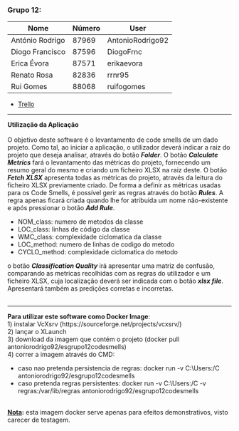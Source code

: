 ### Grupo 12:
Nome|Número|User
----|------|----
António Rodrigo|87969|AntonioRodrigo92
Diogo Francisco|87596|DiogoFrnc
Erica Évora|87571|erikaevora
Renato Rosa|82836|rrnr95
Rui Gomes|88068|ruifogomes

- [Trello](https://trello.com/dozeteam/home)

<hr>
<strong>Utilização da Aplicação</strong>
<br>
<br>
O objetivo deste software é o levantamento de code smells de um dado projeto. Como tal, ao iniciar a aplicação, o utilizador deverá indicar a raiz do projeto que deseja analisar, através do botão <strong><i>Folder</i></strong>. O botão <strong><i>Calculate Metrics</i></strong> fará o levantamento das métricas do projeto, fornecendo um resumo geral do mesmo e criando um ficheiro XLSX na raiz deste. O botão <strong><i>Fetch XLSX</i></strong> apresenta todas as métricas do projeto, através da leitura do ficheiro XLSX previamente criado. 
De forma a definir as métricas usadas para os Code Smells, é possível gerir as regras através do botão <strong><i>Rules</i></strong>. A regra apenas ficará criada quando lhe for atribuida um nome não-existente e após pressionar o botão <strong><i>Add Rule</i></strong>.
<ul>
  <li>NOM_class: numero de metodos da classe</li>
  <li>LOC_class: linhas de código da classe</li>
  <li>WMC_class: complexidade ciclomatica da classe</li>
  <li>LOC_method: numero de linhas de codigo do metodo</li>
  <li>CYCLO_method: complexidade ciclomatica do metodo</li>
</ul>
o botão <strong><i>Classification Quality</i></strong> irá apresentar uma matriz de confusão, comparando as metricas recolhidas com as regras do utilizador e um ficheiro XLSX, cuja localização deverá ser indicada com o botão <strong><i>xlsx file</i></strong>. Apresentará também as predições corretas e incorretas.
<br>

<br>
<hr>
<strong>Para utilizar este software como Docker Image</strong>:<br>
  1) instalar VcXsrv (https://sourceforge.net/projects/vcxsrv/)<br>
  2) lançar o XLaunch<br>
  3) download da imagem que contém o projeto (docker pull antoniorodrigo92/esgrupo12codesmells)<br>
  4) correr a imagem através do CMD: 
  <ul>
  <li> caso nao pretenda persistencia de regras: docker run -v C:\Users:/C antoniorodrigo92/esgrupo12codesmells </li>
  <li> caso pretenda regras persistentes: docker run -v C:\Users:/C -v regras:/var/lib/regras antoniorodrigo92/esgrupo12codesmells </li>
  </ul>
  <br>
  <strong><u>Nota</u>:</strong> esta imagem docker serve apenas para efeitos demonstrativos, visto carecer de testagem.
